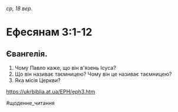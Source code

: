 
_ср, 18 вер._

# Ефесянам 3:1-12

## Євангелія.
1. Чому Павло каже, що він в'язень Ісуса?
2. Що він називає таємницею? Чому він це називає таємницею?
3. Яка місія Церкви?

https://ukrbiblia.at.ua/EPH/eph3.htm 

#щоденне_читання
